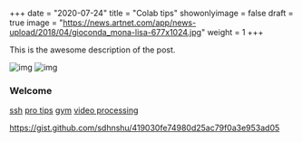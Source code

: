 +++
date = "2020-07-24"
title = "Colab tips"
showonlyimage = false
draft = true
image = "https://news.artnet.com/app/news-upload/2018/04/gioconda_mona-lisa-677x1024.jpg"
weight = 1
+++

This is the awesome description of the post.
<!--more-->

![img](https://news.artnet.com/app/news-upload/2018/04/gioconda_mona-lisa-677x1024.jpg)
![img](/img/posts/image.jpg)

### Welcome

[ssh](https://imadelhanafi.com/posts/google_colal_server/)
[pro tips](https://amitness.com/2020/06/google-colaboratory-tips/)
[gym](https://mikelyons.org/2018/05/25/running-retro-on-google-colab)
[video processing](https://www.apriorit.com/dev-blog/600-colab-for-video-processing)

https://gist.github.com/sdhnshu/419030fe74980d25ac79f0a3e953ad05